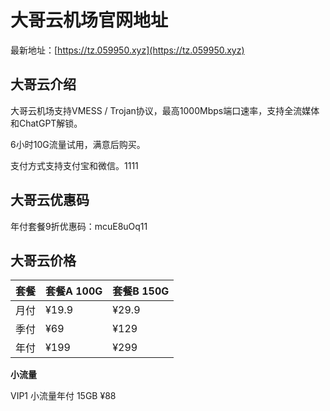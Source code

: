 # 大哥云机场官网地址

最新地址：[https://tz.059950.xyz](https://tz.059950.xyz)

## 大哥云介绍

大哥云机场支持VMESS / Trojan协议，最高1000Mbps端口速率，支持全流媒体和ChatGPT解锁。

6小时10G流量试用，满意后购买。

支付方式支持支付宝和微信。1111

## 大哥云优惠码

年付套餐9折优惠码：mcuE8uOq11

## 大哥云价格

|套餐|套餐A 100G|套餐B 150G|
|----|----|----|
|月付|¥19.9|¥29.9|
|季付|¥69|¥129|
|年付|¥199|¥299|

**小流量**

VIP1 小流量年付 15GB ¥88

